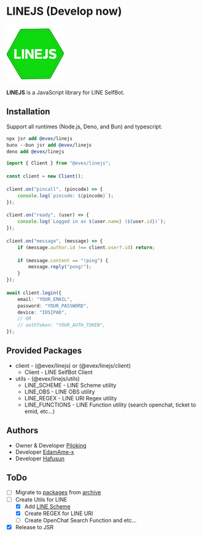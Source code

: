 # LINEJS (Develop now)

<img src="./.github/assets/icon.png" width="150" height="150" alt="LINEJS" />

**LINEJS** is a JavaScript library for LINE SelfBot.

## Installation

Support all runtimes (Node.js, Deno, and Bun) and typescript.

```llvm
npx jsr add @evex/linejs
bunx --bun jsr add @evex/linejs
deno add @evex/linejs
```

```ts
import { Client } from "@evex/linejs";

const client = new Client();

client.on("pincall", (pincode) => {
	console.log(`pincode: ${pincode}`);
});

client.on("ready", (user) => {
	console.log(`Logged in as ${user.name} (${user.id})`);
});

client.on("message", (message) => {
	if (message.author.id !== client.user?.id) return;

	if (message.content == "!ping") {
		message.reply("pong!");
	}
});

await client.login({
	email: "YOUR_EMAIL",
	password: "YOUR_PASSWORD",
	device: "IOSIPAD",
	// OR
	// authToken: "YOUR_AUTH_TOKEN",
});
```

## Provided Packages

- client - (@evex/linejs) or (@evex/linejs/client)
  - Client - LINE SelfBot Client
- utils - (@evex/linejs/utils)
  - LINE_SCHEME - LINE Scheme utility
  - LINE_OBS - LINE OBS utility
  - LINE_REGEX - LINE URI Regex utility
  - LINE_FUNCTIONS - LINE Function utility (search openchat, ticket to emid,
    etc...)

## Authors

- Owner & Developer [Piloking](https://github.com/piloking)
- Developer [EdamAme-x](https://github.com/EdamAme-x)
- Developer [Hafusun](https://github.com/hafusun)

## ToDo

- [ ] Migrate to [packages](./packages) from [archive](./archive)
- [ ] Create Utils for LINE
  - [x] Add [LINE Scheme](./packages/utils/line-scheme/index.ts)
  - [x] Create REGEX for LINE URI
  - [ ] Create OpenChat Search Function and etc...
- [x] Release to JSR
